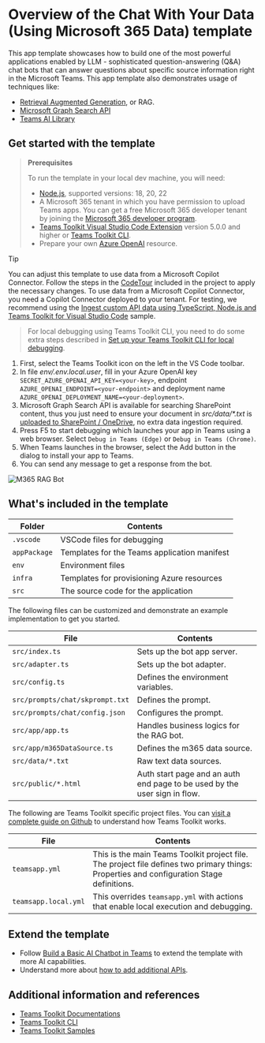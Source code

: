 # Overview of the Chat With Your Data (Using Microsoft 365 Data) template

This app template showcases how to build one of the most powerful applications enabled by LLM - sophisticated question-answering (Q&A) chat bots that can answer questions about specific source information right in the Microsoft Teams.
This app template also demonstrates usage of techniques like: 
- [Retrieval Augmented Generation](https://python.langchain.com/docs/use_cases/question_answering/#what-is-rag), or RAG.
- [Microsoft Graph Search API](https://learn.microsoft.com/graph/search-concept-overview)
- [Teams AI Library](https://learn.microsoft.com/microsoftteams/platform/bots/how-to/teams%20conversational%20ai/teams-conversation-ai-overview)

## Get started with the template

> **Prerequisites**
>
> To run the template in your local dev machine, you will need:
>
> - [Node.js](https://nodejs.org/), supported versions: 18, 20, 22
> - A Microsoft 365 tenant in which you have permission to upload Teams apps. You can get a free Microsoft 365 developer tenant by joining the [Microsoft 365 developer program](https://developer.microsoft.com/en-us/microsoft-365/dev-program).
> - [Teams Toolkit Visual Studio Code Extension](https://aka.ms/teams-toolkit) version 5.0.0 and higher or [Teams Toolkit CLI](https://aka.ms/teamsfx-toolkit-cli).
> - Prepare your own [Azure OpenAI](https://aka.ms/oai/access) resource.

> [!TIP]
> You can adjust this template to use data from a Microsoft Copilot Connector. Follow the steps in the [CodeTour](https://marketplace.visualstudio.com/items?itemName=vsls-contrib.codetour) included in the project to apply the necessary changes. To use data from a Microsoft Copilot Connector, you need a Copilot Connector deployed to your tenant. For testing, we recommend using the [Ingest custom API data using TypeScript, Node.js and Teams Toolkit for Visual Studio Code](https://adoption.microsoft.com/sample-solution-gallery/sample/pnp-graph-connector-nodejs-typescript-food-catalog) sample.

> For local debugging using Teams Toolkit CLI, you need to do some extra steps described in [Set up your Teams Toolkit CLI for local debugging](https://aka.ms/teamsfx-cli-debugging).

1. First, select the Teams Toolkit icon on the left in the VS Code toolbar.
1. In file *env/.env.local.user*, fill in your Azure OpenAI key `SECRET_AZURE_OPENAI_API_KEY=<your-key>`, endpoint `AZURE_OPENAI_ENDPOINT=<your-endpoint>` and deployment name `AZURE_OPENAI_DEPLOYMENT_NAME=<your-deployment>`.
1. Microsoft Graph Search API is available for searching SharePoint content, thus you just need to ensure your document in *src/data/\*.txt* is [uploaded to SharePoint / OneDrive](https://support.microsoft.com/office/upload-files-and-folders-to-a-library-da549fb1-1fcb-4167-87d0-4693e93cb7a0), no extra data ingestion required.
1. Press F5 to start debugging which launches your app in Teams using a web browser. Select `Debug in Teams (Edge)` or `Debug in Teams (Chrome)`.
1. When Teams launches in the browser, select the Add button in the dialog to install your app to Teams.
1. You can send any message to get a response from the bot.

![M365 RAG Bot](https://github.com/OfficeDev/TeamsFx/assets/13211513/c2fff68c-53ce-445a-a101-97f0c127b825)

## What's included in the template

| Folder       | Contents                                            |
| - | - |
| `.vscode`    | VSCode files for debugging                          |
| `appPackage` | Templates for the Teams application manifest        |
| `env`        | Environment files                                   |
| `infra`      | Templates for provisioning Azure resources          |
| `src`        | The source code for the application                 |

The following files can be customized and demonstrate an example implementation to get you started.

| File                                 | Contents                                           |
| - | - |
|`src/index.ts`| Sets up the bot app server.|
|`src/adapter.ts`| Sets up the bot adapter.|
|`src/config.ts`| Defines the environment variables.|
|`src/prompts/chat/skprompt.txt`| Defines the prompt.|
|`src/prompts/chat/config.json`| Configures the prompt.|
|`src/app/app.ts`| Handles business logics for the RAG bot.|
|`src/app/m365DataSource.ts`| Defines the m365 data source.|
|`src/data/*.txt`| Raw text data sources.|
|`src/public/*.html`| Auth start page and an auth end page to be used by the user sign in flow.|

The following are Teams Toolkit specific project files. You can [visit a complete guide on Github](https://github.com/OfficeDev/TeamsFx/wiki/Teams-Toolkit-Visual-Studio-Code-v5-Guide#overview) to understand how Teams Toolkit works.

| File                                 | Contents                                           |
| - | - |
|`teamsapp.yml`|This is the main Teams Toolkit project file. The project file defines two primary things:  Properties and configuration Stage definitions. |
|`teamsapp.local.yml`|This overrides `teamsapp.yml` with actions that enable local execution and debugging.|

## Extend the template

- Follow [Build a Basic AI Chatbot in Teams](https://aka.ms/teamsfx-basic-ai-chatbot) to extend the template with more AI capabilities.
- Understand more about [how to add additional APIs](https://aka.ms/teamsfx-rag-bot#add-more-api-for-custom-api-as-data-source).

## Additional information and references

- [Teams Toolkit Documentations](https://docs.microsoft.com/microsoftteams/platform/toolkit/teams-toolkit-fundamentals)
- [Teams Toolkit CLI](https://aka.ms/teamsfx-toolkit-cli)
- [Teams Toolkit Samples](https://github.com/OfficeDev/TeamsFx-Samples)